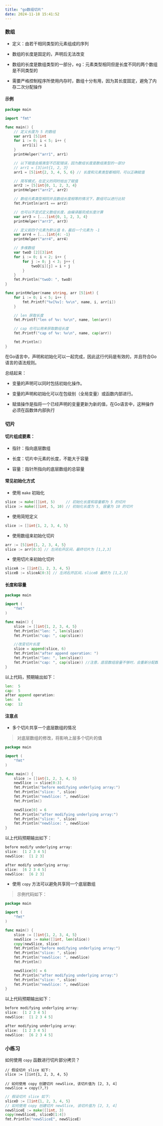 ```yaml
---
title: "go数组切片"
date: 2024-11-18 15:41:52
---
```


### **数组**

- 定义：由若干相同类型的元素组成的序列

- 数组的长度是固定的，声明后无法改变

- 数组的长度是数组类型的一部分，eg：元素类型相同但是长度不同的两个数组是不同类型的

- 需要严格控制程序所使用内存时，数组十分有用，因为其长度固定，避免了内存二次分配操作

#### **示例**

``` go
package main

import "fmt"

func main() {
    // 定义长度为 5 的数组
    var arr1 [5]int
    for i := 0; i < 5; i++ {
        arr1[i] = i
    }
    printHelper("arr1", arr1)

    // 以下赋值会报类型不匹配错误，因为数组长度是数组类型的一部分
    // arr1 = [3]int{1, 2, 3}
    arr1 = [5]int{2, 3, 4, 5, 6} // 长度和元素类型都相同，可以正确赋值

    // 简写模式，在定义的同时给出了赋值
    arr2 := [5]int{0, 1, 2, 3, 4}
    printHelper("arr2", arr2)

    // 数组元素类型相同并且数组长度相等的情况下，数组可以进行比较
    fmt.Println(arr1 == arr2)

    // 也可以不显式定义数组长度，由编译器完成长度计算
    var arr3 = [...]int{0, 1, 2, 3, 4}
    printHelper("arr3", arr3)

    // 定义前四个元素为默认值 0，最后一个元素为 -1
    var arr4 = [...]int{4: -1}
    printHelper("arr4", arr4)

    // 多维数组
    var twoD [2][3]int
    for i := 0; i < 2; i++ {
        for j := 0; j < 3; j++ {
            twoD[i][j] = i + j
        }
    }
    fmt.Println("twoD: ", twoD)
}

func printHelper(name string, arr [5]int) {
    for i := 0; i < 5; i++ {
        fmt.Printf("%v[%v]: %v\n", name, i, arr[i])
    }

    // len 获取长度
    fmt.Printf("len of %v: %v\n", name, len(arr))

    // cap 也可以用来获取数组长度
    fmt.Printf("cap of %v: %v\n", name, cap(arr))

    fmt.Println()
}
```

在Go语言中，声明和初始化可以一起完成，因此这行代码是有效的，并且符合Go语言的语法规则。

总结起来：

- 变量的声明可以同时包括初始化操作。

- 变量的声明和初始化可以在包级别（全局变量）或函数内部进行。

- 赋值操作是指将一个已经声明的变量更新为新的值，在Go语言中，这种操作必须在函数体内部执行

### 切片

#### **切片组成要素：**

- 指针：指向底层数组

- 长度：切片中元素的长度，不能大于容量

- 容量：指针所指向的底层数组的总容量

#### **常见初始化方式**

- 使用 `make` 初始化

``` go
slice := make([]int, 5)     // 初始化长度和容量都为 5 的切片
slice := make([]int, 5, 10) // 初始化长度为 5, 容量为 10 的切片
```

- 使用简短定义

``` go
slice := []int{1, 2, 3, 4, 5}
```

- 使用数组来初始化切片

``` go
arr := [5]int{1, 2, 3, 4, 5}
slice := arr[0:3] // 左闭右开区间，最终切片为 [1,2,3]
```

- 使用切片来初始化切片

``` go
sliceA := []int{1, 2, 3, 4, 5}
sliceB := sliceA[0:3] // 左闭右开区间，sliceB 最终为 [1,2,3]
```

#### **长度和容量**

``` go
package main

import (
    "fmt"
)

func main() {
    slice := []int{1, 2, 3, 4, 5}
    fmt.Println("len: ", len(slice))
    fmt.Println("cap: ", cap(slice))

    //改变切片长度
    slice = append(slice, 6)
    fmt.Println("after append operation: ")
    fmt.Println("len: ", len(slice))
    fmt.Println("cap: ", cap(slice)) //注意，底层数组容量不够时，会重新分配数组空间，通常为两倍
}
```

以上代码，预期输出如下：

``` go
len:  5
cap:  5
after append operation:
len:  6
cap:  12
```

#### **注意点**

- 多个切片共享一个底层数组的情况

> 对底层数组的修改，将影响上层多个切片的值

``` go
package main

import (
    "fmt"
)

func main() {
    slice := []int{1, 2, 3, 4, 5}
    newSlice := slice[0:3]
    fmt.Println("before modifying underlying array:")
    fmt.Println("slice: ", slice)
    fmt.Println("newSlice: ", newSlice)
    fmt.Println()

    newSlice[0] = 6
    fmt.Println("after modifying underlying array:")
    fmt.Println("slice: ", slice)
    fmt.Println("newSlice: ", newSlice)
}
```

以上代码预期输出如下：

``` go
before modify underlying array:
slice:  [1 2 3 4 5]
newSlice:  [1 2 3]

after modify underlying array:
slice:  [6 2 3 4 5]
newSlice:  [6 2 3]
```

- 使用 `copy` 方法可以避免共享同一个底层数组

> 示例代码如下：

``` go
package main

import (
    "fmt"
)

func main() {
    slice := []int{1, 2, 3, 4, 5}
    newSlice := make([]int, len(slice))
    copy(newSlice, slice)
    fmt.Println("before modifying underlying array:")
    fmt.Println("slice: ", slice)
    fmt.Println("newSlice: ", newSlice)
    fmt.Println()

    newSlice[0] = 6
    fmt.Println("after modifying underlying array:")
    fmt.Println("slice: ", slice)
    fmt.Println("newSlice: ", newSlice)
}
```

以上代码预期输出如下：

``` go
before modifying underlying array:
slice:  [1 2 3 4 5]
newSlice:  [1 2 3 4 5]

after modifying underlying array:
slice:  [1 2 3 4 5]
newSlice:  [6 2 3 4 5]
```

### **小练习**

如何使用 `copy` 函数进行切片部分拷贝？

    // 假设切片 slice 如下:
    slice := []int{1, 2, 3, 4, 5}

    // 如何使用 copy 创建切片 newSlice, 该切片值为 [2, 3, 4]
    newSlice = copy(?,?)

``` go
// 假设切片 slice 如下:
sliceD := []int{1, 2, 3, 4, 5}
// 如何使用 copy 创建切片 newSlice, 该切片值为 [2, 3, 4]
newSliceE := make([]int, 3)
copy(newSliceE, sliceD[1:4])
fmt.Println("newSliceE", newSliceE)
```
